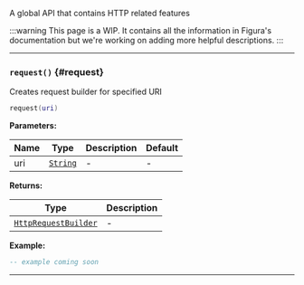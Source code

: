 A global API that contains HTTP related features

:::warning
This page is a WIP. It contains all the information in Figura's documentation but we're working on adding more helpful descriptions.
:::

---

### <code>request()</code> \{#request}

Creates request builder for specified URI

```lua
request(uri)
```

**Parameters:**

| Name | Type                                            | Description | Default |
| ---- | ----------------------------------------------- | ----------- | ------- |
| uri  | <code>[String](/tutorials/types/Strings)</code> | -           | -       |

**Returns:**

| Type                                                               | Description |
| ------------------------------------------------------------------ | ----------- |
| <code>[HttpRequestBuilder](/globals/Net/HttpRequestBuilder)</code> | -           |

**Example:**

```lua
-- example coming soon
```

---
